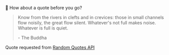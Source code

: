 📣 How about a quote before you go?

> Know from the rivers in clefts and in crevices: those in small channels flow noisily, the great flow silent. Whatever's not full makes noise. Whatever is full is quiet.
>
> <p>- The Buddha</p>

Quote requested from [Random Quotes API](https://github.com/lukePeavey/quotable)
